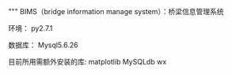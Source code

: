 """
  BIMS（bridge information manage system）：桥梁信息管理系统


环境：
  py2.7.1

数据库：
  Mysql5.6.26
  
目前所用需额外安装的库:
  matplotlib
  MySQLdb
  wx
  
